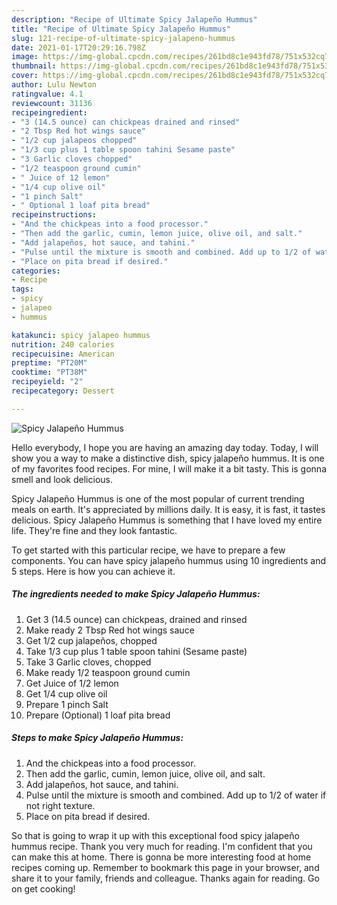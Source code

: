 ```yaml
---
description: "Recipe of Ultimate Spicy Jalapeño Hummus"
title: "Recipe of Ultimate Spicy Jalapeño Hummus"
slug: 121-recipe-of-ultimate-spicy-jalapeno-hummus
date: 2021-01-17T20:29:16.798Z
image: https://img-global.cpcdn.com/recipes/261bd8c1e943fd78/751x532cq70/spicy-jalapeno-hummus-recipe-main-photo.jpg
thumbnail: https://img-global.cpcdn.com/recipes/261bd8c1e943fd78/751x532cq70/spicy-jalapeno-hummus-recipe-main-photo.jpg
cover: https://img-global.cpcdn.com/recipes/261bd8c1e943fd78/751x532cq70/spicy-jalapeno-hummus-recipe-main-photo.jpg
author: Lulu Newton
ratingvalue: 4.1
reviewcount: 31136
recipeingredient:
- "3 (14.5 ounce) can chickpeas drained and rinsed"
- "2 Tbsp Red hot wings sauce"
- "1/2 cup jalapeos chopped"
- "1/3 cup plus 1 table spoon tahini Sesame paste"
- "3 Garlic cloves chopped"
- "1/2 teaspoon ground cumin"
- " Juice of 12 lemon"
- "1/4 cup olive oil"
- "1 pinch Salt"
- " Optional 1 loaf pita bread"
recipeinstructions:
- "And the chickpeas into a food processor."
- "Then add the garlic, cumin, lemon juice, olive oil, and salt."
- "Add jalapeños, hot sauce, and tahini."
- "Pulse until the mixture is smooth and combined. Add up to 1/2 of water if not right texture."
- "Place on pita bread if desired."
categories:
- Recipe
tags:
- spicy
- jalapeo
- hummus

katakunci: spicy jalapeo hummus 
nutrition: 240 calories
recipecuisine: American
preptime: "PT20M"
cooktime: "PT38M"
recipeyield: "2"
recipecategory: Dessert

---
```



![Spicy Jalapeño Hummus](https://img-global.cpcdn.com/recipes/261bd8c1e943fd78/751x532cq70/spicy-jalapeno-hummus-recipe-main-photo.jpg)

Hello everybody, I hope you are having an amazing day today. Today, I will show you a way to make a distinctive dish, spicy jalapeño hummus. It is one of my favorites food recipes. For mine, I will make it a bit tasty. This is gonna smell and look delicious.

Spicy Jalapeño Hummus is one of the most popular of current trending meals on earth. It's appreciated by millions daily. It is easy, it is fast, it tastes delicious. Spicy Jalapeño Hummus is something that I have loved my entire life. They're fine and they look fantastic.




To get started with this particular recipe, we have to prepare a few components. You can have spicy jalapeño hummus using 10 ingredients and 5 steps. Here is how you can achieve it.

<!--inarticleads1-->

##### The ingredients needed to make Spicy Jalapeño Hummus:

1. Get 3 (14.5 ounce) can chickpeas, drained and rinsed
1. Make ready 2 Tbsp Red hot wings sauce
1. Get 1/2 cup jalapeños, chopped
1. Take 1/3 cup plus 1 table spoon tahini (Sesame paste)
1. Take 3 Garlic cloves, chopped
1. Make ready 1/2 teaspoon ground cumin
1. Get  Juice of 1/2 lemon
1. Get 1/4 cup olive oil
1. Prepare 1 pinch Salt
1. Prepare  (Optional) 1 loaf pita bread




<!--inarticleads2-->

##### Steps to make Spicy Jalapeño Hummus:

1. And the chickpeas into a food processor.
1. Then add the garlic, cumin, lemon juice, olive oil, and salt.
1. Add jalapeños, hot sauce, and tahini.
1. Pulse until the mixture is smooth and combined. Add up to 1/2 of water if not right texture.
1. Place on pita bread if desired.




So that is going to wrap it up with this exceptional food spicy jalapeño hummus recipe. Thank you very much for reading. I'm confident that you can make this at home. There is gonna be more interesting food at home recipes coming up. Remember to bookmark this page in your browser, and share it to your family, friends and colleague. Thanks again for reading. Go on get cooking!
